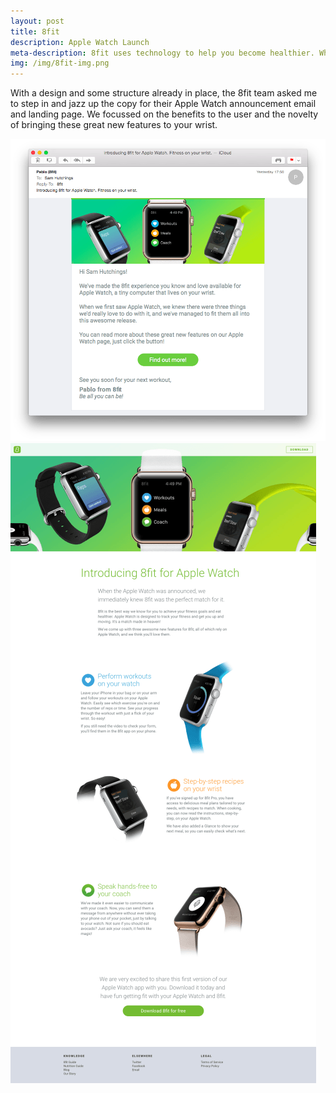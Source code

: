 ```yaml
---
layout: post
title: 8fit
description: Apple Watch Launch
meta-description: 8fit uses technology to help you become healthier. When it cams to explaining their new app, they came to me.
img: /img/8fit-img.png
---
```


With a design and some structure already in place, the 8fit team asked me to step in and jazz up the copy for their Apple Watch announcement email and landing page. We focussed on the benefits to the user and the novelty of bringing these great new features to your wrist.

<img src="/img/8fit-email-screenshot.png">

<img src="/img/8fit-site-screenshot.png">
 